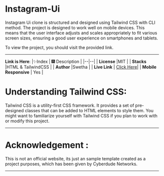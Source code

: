 # Instagram-Ui
Instagram Ui clone is structured and designed using Tailwind CSS with CLI method. The project is designed to work well on mobile devices. This means that the user interface adjusts and scales appropriately to fit various screen sizes, ensuring a good user experience on smartphones and tablets. 

To view the project, you should visit the provided link.

---
**Link is Here**: 
|✨Index | 🎆 Description |
|--|--|
| **License** |MIT  |
| **Stacks** |HTML & TailwindCSS  |
| **Author** |Swetha |
| **Live Link** | [Click Here](https://swethadsalvatore.github.io/Instagram/)|
| **Mobile Responsive** | Yes |

# Understanding Tailwind CSS:

Tailwind CSS is a utility-first CSS framework. It provides a set of pre-designed classes that can be added to HTML elements to style them. You might want to familiarize yourself with Tailwind CSS if you plan to work with or modify this project.

---

# Acknowledgement :
This is not an official website, its just an sample template created as a project purposes, which has been given by Cyberdude Networks.

---